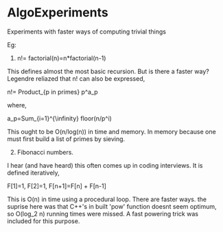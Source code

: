 # AlgoExperiments
Experiments with faster ways of computing trivial things

Eg:
1. n!= factorial(n)=n*factorial(n-1)

This defines almost the most basic recursion. But is there a faster way?
Legendre reliazed that n! can also be expressed,

n!= Product_{p in primes} p^a_p

where,

a_p=Sum_{i=1}^{\infinity} floor(n/p^i)

This ought to be O(n/log(n)) in time and memory. In memory because one must first build a list of primes by sieving.

2. Fibonacci numbers.

I hear (and have heard) this often comes up in coding interviews. It is defined iteratively, 

F[1]=1, 
F[2]=1,
F[n+1]=F[n] + F[n-1]

This is O(n) in time using a procedural loop. There are faster ways. the suprise here was that C++'s in built 'pow' function doesnt seem optimum, 
so O(log_2 n) running times were missed. A fast powering trick was included for this purpose.
